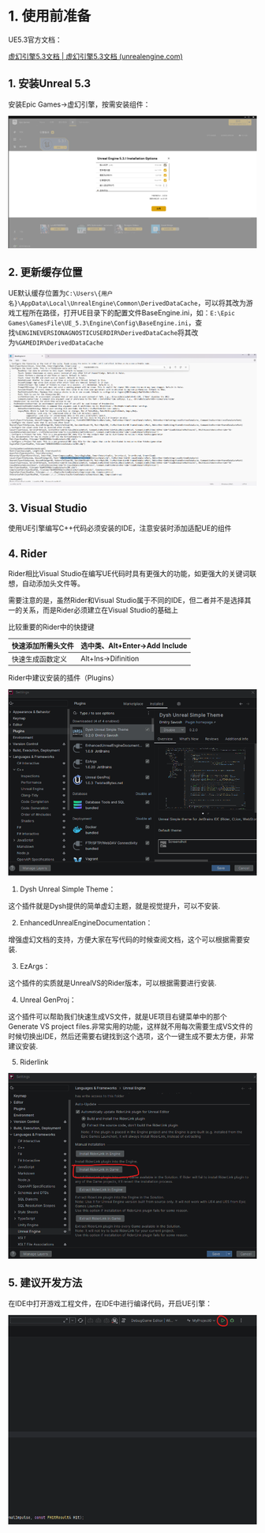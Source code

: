 # 1. 使用前准备

UE5.3官方文档：

[虚幻引擎5.3文档 | 虚幻引擎5.3文档 (unrealengine.com)](https://docs.unrealengine.com/5.3/zh-CN/)

## 1. 安装Unreal 5.3

安装Epic Games->虚幻引擎，按需安装组件：

<img src="pic\Screenshot 2023-10-27 123124.png" style="zoom:50%;" />

## 2. 更新缓存位置

UE默认缓存位置为`C:\Users\{用户名}\AppData\Local\UnrealEngine\Common\DerivedDataCache`，可以将其改为游戏工程所在路径，打开UE目录下的配置文件BaseEngine.ini，如：`E:\Epic Games\GamesFile\UE_5.3\Engine\Config\BaseEngine.ini`，查找`%ENGINEVERSIONAGNOSTICUSERDIR%DerivedDataCache`将其改为`%GAMEDIR%DerivedDataCache`

<img src="pic\Screenshot 2023-06-07 105316.png" style="zoom:75%;" />



##  3. Visual Studio

使用UE引擎编写C++代码必须安装的IDE，注意安装时添加适配UE的组件



## 4. Rider

Rider相比Visual Studio在编写UE代码时具有更强大的功能，如更强大的关键词联想，自动添加头文件等。

需要注意的是，虽然Rider和Visual Studio属于不同的IDE，但二者并不是选择其一的关系，而是Rider必须建立在Visual Studio的基础上

[^]: 关于Rider的破解方法可以使用网站：https://jetbra.in/5d84466e31722979266057664941a71893322460



比较重要的Rider中的快捷键

| 快速添加所需头文件 | 选中类、Alt+Enter->Add Include |
| ------------------ | ------------------------------ |
| 快速生成函数定义   | Alt+Ins->Difinition            |



Rider中建议安装的插件（Plugins）

<img src="pic\Screenshot 2023-10-27 131916.png" alt="Screenshot 2023-10-27 131916" style="zoom:75%;" />



1. Dysh Unreal Simple Theme：

这个插件就是Dysh提供的简单虚幻主题，就是视觉提升，可以不安装.

2. EnhancedUnrealEngineDocumentation：

增强虚幻文档的支持，方便大家在写代码的时候查阅文档，这个可以根据需要安装.

3. EzArgs：

这个插件的实质就是UnrealVS的Rider版本，可以根据需要进行安装.

4. Unreal GenProj：

这个插件可以帮助我们快速生成VS文件，就是UE项目右键菜单中的那个Generate VS project files.非常实用的功能，这样就不用每次需要生成VS文件的时候切换出IDE，然后还需要右键找到这个选项，这个一键生成不要太方便，非常建议安装.

5. Riderlink

<img src="pic\Screenshot 2023-10-27 133628.png" alt="Screenshot 2023-10-27 133628" style="zoom:75%;" />



## 5. 建议开发方法

在IDE中打开游戏工程文件，在IDE中进行编译代码，开启UE引擎：

<img src="pic\Screenshot 2023-10-27 134034.png" alt="Screenshot 2023-10-27 134034" style="zoom:75%;" />

























